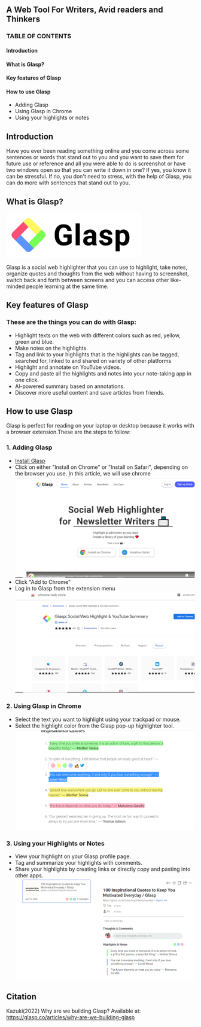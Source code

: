 ## **A Web Tool For Writers, Avid readers and Thinkers**

### TABLE OF CONTENTS

#### Introduction

#### What is Glasp?

#### Key features of Glasp

#### How to use Glasp

- Adding Glasp
- Using Glasp in Chrome
- Using your highlights or notes

## Introduction

Have you ever been reading something online and you come across some sentences or words that stand out to you and you want to save them for future use or reference and all you were able to do is screenshot or have two windows open so that you can write it down in one? If yes, you know it can be stressful. If no, you don't need to stress, with the help of Glasp, you can do more with sentences that stand out to you.

## What is Glasp?

![GlaspLogo](/glasp%20logo.png)

Glasp is a social web highlighter that you can use to highlight, take notes, organize quotes and thoughts from the web without having to screenshot, switch back and forth between screens and you can access other like-minded people learning at the same time.

## Key features of Glasp

### These are the things you can do with Glasp:

- Highlight texts on the web with different colors such as red, yellow, green and blue.
- Make notes on the highlights.
- Tag and link to your highlights that is the highlights can be tagged, searched for, linked to and shared on variety of other platforms
- Highlight and annotate on YouTube videos.
- Copy and paste all the highlights and notes into your note-taking app in one click.
- Al-powered summary based on annotations.
- Discover more useful content and save articles from friends.

## How to use Glasp

Glasp is perfect for reading on your laptop or desktop because it works with a browser extension.These are the steps to follow:

### 1. Adding Glasp

- [Install Glasp](https://glasp.co/)
- Click on either "Install on Chrome" or "Install on Safari", depending on the browser you use. In this article, we will use chrome
  ![InstallOnChrome](<../Screenshot%20(67).png>)
- Click "Add to Chrome"
- Log in to Glasp from the extension menu
  ![](</Screenshot%20(68).png>)

### 2. Using Glasp in Chrome

- Select the text you want to highlight using your trackpad or mouse.
- Select the highlight color from the Glasp pop-up highlighter tool.
  ![](<../Screenshot%20(70).png>)

### 3. Using your Highlights or Notes

- View your highlight on your Glasp profile page.
- Tag and summarize your highlights with comments.
- Share your highlights by creating links or directly copy and pasting into other apps.
  ![](<../Screenshot%20(72).png>)

## Citation

Kazuki(2022) Why are we building Glasp? Available at: https://glasp.co/articles/why-are-we-building-glasp

